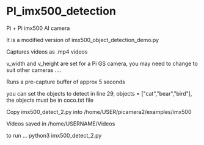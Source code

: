 # PI_imx500_detection

Pi + Pi imx500 AI camera

It is a modified version of imx500_object_detection_demo.py

Captures videos as .mp4 videos

v_width and v_height are set for a Pi GS camera, you may need to change to suit other cameras ....

Runs a pre-capture buffer of approx 5 seconds

you can set the objects to detect in line 29, objects = ["cat","bear","bird"], the objects must be in coco.txt file

Copy imx500_detect_2.py into /home/USER/picamera2/examples/imx500

Videos saved in /home/USERNAME/Videos

to run ... python3 imx500_detect_2.py
